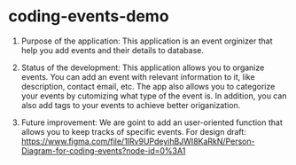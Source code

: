 # coding-events-demo

1. Purpose of the application:
This application is an event orginizer that help you add events and their details to database.
   
2. Status of the development:
This application allows you to organize events. You can add an event with relevant information to it, like description, contact email, etc. The app also allows you to categorize your events by cutomizing what type of the event is. In addition, you can also add tags to your events to achieve better origanization. 


3. Future improvement:
We are goint to add an user-oriented function that allows you to keep tracks of specific events. For design draft: https://www.figma.com/file/1IRv9UPdeyihBJWI8KaRkN/Person-Diagram-for-coding-events?node-id=0%3A1

